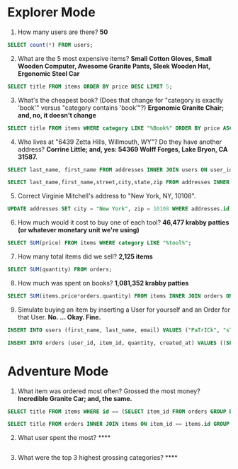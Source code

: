 # Explorer Mode
1. How many users are there? **50**
```sql
SELECT count(*) FROM users;
```
2. What are the 5 most expensive items? **Small Cotton Gloves, Small Wooden Computer, Awesome Granite Pants, Sleek Wooden Hat, Ergonomic Steel Car**
```sql
SELECT title FROM items ORDER BY price DESC LIMIT 5;
```
3. What's the cheapest book? (Does that change for "category is exactly 'book'" versus "category contains 'book'"?) **Ergonomic Granite Chair; and, no, it doesn't change**
```sql
SELECT title FROM items WHERE category LIKE "%Book%" ORDER BY price ASC LIMIT 1;
```
4. Who lives at "6439 Zetta Hills, Willmouth, WY"? Do they have another address? **Corrine Little; and, yes: 54369 Wolff Forges, Lake Bryon, CA 31587.**
```sql
SELECT last_name, first_name FROM addresses INNER JOIN users ON user_id == users.id WHERE street == "6439 Zetta Hills" AND city == "Willmouth" AND state == "WY";
```
```sql
SELECT last_name,first_name,street,city,state,zip FROM addresses INNER JOIN users ON user_id == users.id WHERE users.id == (SELECT user_id FROM addresses INNER JOIN users ON user_id == users.id WHERE street == "6439 Zetta Hills" AND city == "Willmouth" AND state == "WY");
```
5. Correct Virginie Mitchell's address to "New York, NY, 10108".
```sql
UPDATE addresses SET city = "New York", zip = 10108 WHERE addresses.id == (SELECT addresses.id FROM addresses INNER JOIN users ON user_id == users.id WHERE last_name == "Mitchell" AND first_name == "Virginie" AND state == "NY");
```
6. How much would it cost to buy one of each tool? **46,477 krabby patties (or whatever monetary unit we're using)**
```sql
SELECT SUM(price) FROM items WHERE category LIKE "%tool%";
```
7. How many total items did we sell? **2,125 items**
```sql
SELECT SUM(quantity) FROM orders;
```
8. How much was spent on books? **1,081,352 krabby patties**
```sql
SELECT SUM(items.price*orders.quantity) FROM items INNER JOIN orders ON items.id == item_id WHERE category LIKE "%book%";
```
9. Simulate buying an item by inserting a User for yourself and an Order for that User. **No. ... Okay. Fine.**
```sql
INSERT INTO users (first_name, last_name, email) VALUES ("PaTrICk", "sTar","PATRICKSTAR@mrspuffsboatingschool.com");
```
```sql
INSERT INTO orders (user_id, item_id, quantity, created_at) VALUES ((SELECT id FROM users WHERE email == "PATRICKSTAR@mrspuffsboatingschool.com"), (SELECT id FROM items WHERE title == "Intelligent Rubber Chair"), 1, CURRENT_TIMESTAMP);
```
# Adventure Mode
1. What item was ordered most often? Grossed the most money? **Incredible Granite Car; and, the same.**
```sql
SELECT title FROM items WHERE id == (SELECT item_id FROM orders GROUP BY item_id ORDER BY quantity DESC, count(*) DESC LIMIT 1);
```
```sql
SELECT title FROM orders INNER JOIN items ON item_id == items.id GROUP BY item_id ORDER BY SUM(price*quantity) DESC limit 1;
```
2. What user spent the most? ****
```sql
```
3. What were the top 3 highest grossing categories? ****
```sql
```

